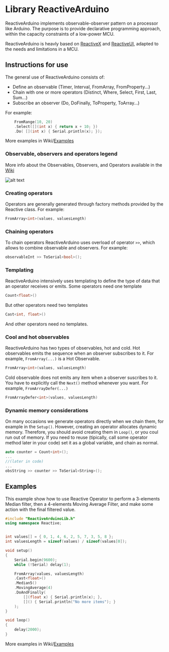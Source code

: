 # Library ReactiveArduino

ReactiveArduino implements observable-observer pattern on a processor like Arduino. The purpose is to provide declarative programming approach, within the capacity constraints of a low-power MCU.

ReactiveArduino is heavly based on [ReactiveX](http://reactivex.io/) and [ReactiveUI](https://reactiveui.net/), adapted to the needs and limitations in a MCU.

## Instructions for use
The general use of ReactiveArduino consists of:
* Define an observable (Timer, Interval, FromArray, FromProperty...)
* Chain with one or more operators (Distinct, Where, Select, First, Last, Sum...) 
* Subscribe an observer (Do, DoFinally, ToProperty, ToArray...)

For example:
```c++
	FromRange(10, 20)
	.Select([](int x) { return x + 10; })
	.Do( [](int x) { Serial.println(x); });
```

More examples in Wiki/[Examples](https://github.com/luisllamasbinaburo/Arduino-ReactiveArduino/wiki/Examples)


### Observable, observers and operators legend
More info about the Observables, Observers, and Operators available in the [Wiki](https://github.com/luisllamasbinaburo/Arduino-ReactiveArduino/wiki)

![alt text](https://github.com/luisllamasbinaburo/Arduino-ReactiveArduino/blob/master/ReactiveArduino%20Legend.png "Legend")

### Creating operators
Operators are generally generated through factory methods provided by the Reactive class.
For example:
```c++
FromArray<int>(values, valuesLength)
```

### Chaining operators
To chain operators ReactiveArduino uses overload of operator `>>`, which allows to combine observable and observers.
For example:
```c++
observableInt >> ToSerial<bool>();
```

### Templating
ReactiveArduino intensively uses templating to define the type of data that an operator receives or emits.
Some operators need one template
```c++
Count<float>()
```
But other operators need two templates
```c++
Cast<int, float>()
```
And other operators need no templates.

### Cool and hot observables
ReactiveArduino has two types of observables, hot and cold.
Hot observables emits the sequence when an observer subscribes to it. For example, `FromArray(...)` is a Hot Observable.
```c++
FromArray<int>(values, valuesLength)
```
Cold observable does not emits any item when a observer suscribes to it. You have to explicitly call the `Next()` method whenever you want. For example, `FromArrayDefer(...)`
```c++
FromArrayDefer<int>(values, valuesLength)
```
### Dynamic memory considerations
On many occasions we generate operators directly when we chain them, for example in the `Setup()`. However, creating an operator allocates dynamic memory. Therefore, you should avoid creating them in `Loop()`, or you coul run out of memory.
If you need to reuse (tipically, call some operator method later in your code) set it as a global variable, and chain as normal.
```c++
auto counter = Count<int>();
...
//(later in code)
...
obsString >> counter >> ToSerial<String>();
```

## Examples
This example show how to use Reactive Operator to perform a 3-elements Median filter, then a 4-elements Moving Average Filter, and make some action with the final filtered value.
```c++
#include "ReactiveArduinoLib.h"
using namespace Reactive;


int values[] = { 0, 1, 4, 6, 2, 5, 7, 3, 5, 8 };
int valuesLength = sizeof(values) / sizeof(values[0]);

void setup()
{
	Serial.begin(9600);
	while (!Serial) delay(1);

	FromArray(values, valuesLength)
	.Cast<float>()
	.Median5()
	.MovingAverage(4)
	.DoAndFinally(
		[](float x) { Serial.println(x); },
		[]() { Serial.println("No more items"); }
	);
}

void loop()
{
	delay(2000);
}
```

More examples in Wiki/[Examples](https://github.com/luisllamasbinaburo/Arduino-ReactiveArduino/wiki/Examples)
